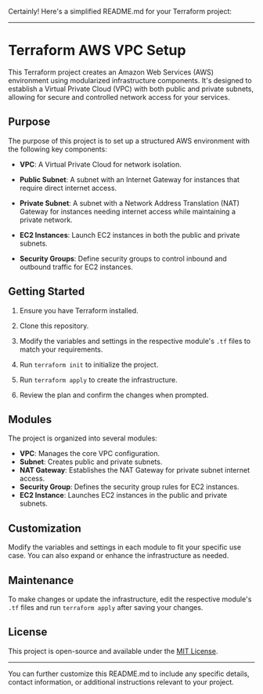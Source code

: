 Certainly! Here's a simplified README.md for your Terraform project:

---

# Terraform AWS VPC Setup

This Terraform project creates an Amazon Web Services (AWS) environment using modularized infrastructure components. It's designed to establish a Virtual Private Cloud (VPC) with both public and private subnets, allowing for secure and controlled network access for your services.

## Purpose

The purpose of this project is to set up a structured AWS environment with the following key components:

- **VPC**: A Virtual Private Cloud for network isolation.

- **Public Subnet**: A subnet with an Internet Gateway for instances that require direct internet access.

- **Private Subnet**: A subnet with a Network Address Translation (NAT) Gateway for instances needing internet access while maintaining a private network.

- **EC2 Instances**: Launch EC2 instances in both the public and private subnets.

- **Security Groups**: Define security groups to control inbound and outbound traffic for EC2 instances.

## Getting Started

1. Ensure you have Terraform installed.

2. Clone this repository.

3. Modify the variables and settings in the respective module's `.tf` files to match your requirements.

4. Run `terraform init` to initialize the project.

5. Run `terraform apply` to create the infrastructure.

6. Review the plan and confirm the changes when prompted.

## Modules

The project is organized into several modules:

- **VPC**: Manages the core VPC configuration.
- **Subnet**: Creates public and private subnets.
- **NAT Gateway**: Establishes the NAT Gateway for private subnet internet access.
- **Security Group**: Defines the security group rules for EC2 instances.
- **EC2 Instance**: Launches EC2 instances in the public and private subnets.

## Customization

Modify the variables and settings in each module to fit your specific use case. You can also expand or enhance the infrastructure as needed.

## Maintenance

To make changes or update the infrastructure, edit the respective module's `.tf` files and run `terraform apply` after saving your changes.

## License

This project is open-source and available under the [MIT License](LICENSE).

---

You can further customize this README.md to include any specific details, contact information, or additional instructions relevant to your project.
